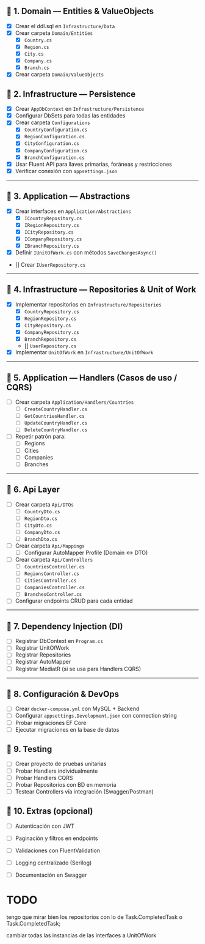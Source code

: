 ## 📌 1. Domain — Entities & ValueObjects
- [x] Crear el ddl.sql en `Infrastructure/Data`
- [x] Crear carpeta `Domain/Entities`
  - [x] `Country.cs`
  - [x] `Region.cs`
  - [x] `City.cs`
  - [x] `Company.cs`
  - [x] `Branch.cs`
- [x] Crear carpeta `Domain/ValueObjects`

## 📌 2. Infrastructure — Persistence
- [x] Crear `AppDbContext` en `Infrastructure/Persistence`
- [x] Configurar DbSets para todas las entidades
- [x] Crear carpeta `Configurations`
  - [x] `CountryConfiguration.cs`
  - [x] `RegionConfiguration.cs`
  - [x] `CityConfiguration.cs`
  - [x] `CompanyConfiguration.cs`
  - [x] `BranchConfiguration.cs`
- [x] Usar Fluent API para llaves primarias, foráneas y restricciones
- [x] Verificar conexión con `appsettings.json`

---

## 📌 3. Application — Abstractions
- [x] Crear interfaces en `Application/Abstractions`
  - [x] `ICountryRepository.cs`
  - [x] `IRegionRepository.cs`
  - [x] `ICityRepository.cs`
  - [x] `ICompanyRepository.cs`
  - [x] `IBranchRepository.cs`
- [x] Definir `IUnitOfWork.cs` con métodos `SaveChangesAsync()`
- [] Crear `IUserRepository.cs`
---

## 📌 4. Infrastructure — Repositories & Unit of Work
<!-- se usa Task.CompletedTask porque se usa el UnitOfWork en el Handler -->
- [x] Implementar repositorios en `Infrastructure/Repositories`
  - [x] `CountryRepository.cs`
  - [x] `RegionRepository.cs`
  - [x] `CityRepository.cs`
  - [x] `CompanyRepository.cs`
  - [x] `BranchRepository.cs`
  - [] `UserRepository.cs`
- [x] Implementar `UnitOfWork` en `Infrastructure/UnitOfWork`

---

## 📌 5. Application — Handlers (Casos de uso / CQRS)
- [ ] Crear carpeta `Application/Handlers/Countries`
  - [ ] `CreateCountryHandler.cs`
  - [ ] `GetCountriesHandler.cs`
  - [ ] `UpdateCountryHandler.cs`
  - [ ] `DeleteCountryHandler.cs`
- [ ] Repetir patrón para:
  - [ ] Regions
  - [ ] Cities
  - [ ] Companies
  - [ ] Branches

---

## 📌 6. Api Layer
- [ ] Crear carpeta `Api/DTOs`
  - [ ] `CountryDto.cs`
  - [ ] `RegionDto.cs`
  - [ ] `CityDto.cs`
  - [ ] `CompanyDto.cs`
  - [ ] `BranchDto.cs`
- [ ] Crear carpeta `Api/Mappings`
  - [ ] Configurar AutoMapper Profile (Domain ↔ DTO)
- [ ] Crear carpeta `Api/Controllers`
  - [ ] `CountriesController.cs`
  - [ ] `RegionsController.cs`
  - [ ] `CitiesController.cs`
  - [ ] `CompaniesController.cs`
  - [ ] `BranchesController.cs`
- [ ] Configurar endpoints CRUD para cada entidad

---

## 📌 7. Dependency Injection (DI)
- [ ] Registrar DbContext en `Program.cs`
- [ ] Registrar UnitOfWork
- [ ] Registrar Repositories
- [ ] Registrar AutoMapper
- [ ] Registrar MediatR (si se usa para Handlers CQRS)

---

## 📌 8. Configuración & DevOps
- [ ] Crear `docker-compose.yml` con MySQL + Backend
- [ ] Configurar `appsettings.Development.json` con connection string
- [ ] Probar migraciones EF Core  
- [ ] Ejecutar migraciones en la base de datos

## 📌 9. Testing 
- [ ] Crear proyecto de pruebas unitarias
- [ ] Probar Handlers individualmente
- [ ] Probar Handlers CQRS
- [ ] Probar Repositorios con BD en memoria
- [ ] Testear Controllers vía integración (Swagger/Postman)

## 📌 10. Extras (opcional)
- [ ] Autenticación con JWT
- [ ] Paginación y filtros en endpoints
- [ ] Validaciones con FluentValidation
- [ ] Logging centralizado (Serilog)
- [ ] Documentación en Swagger



# TODO 
tengo que mirar bien los repositorios con lo de Task.CompletedTask o Task.CompletedTask;

cambiar todas las instancias de las interfaces a UnitOfWork